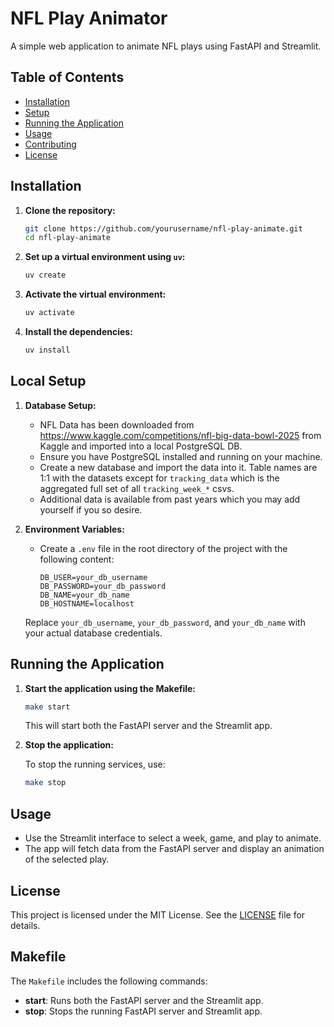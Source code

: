 # NFL Play Animator

A simple web application to animate NFL plays using FastAPI and Streamlit.

## Table of Contents

- [Installation](#installation)
- [Setup](#setup)
- [Running the Application](#running-the-application)
- [Usage](#usage)
- [Contributing](#contributing)
- [License](#license)

## Installation

1. **Clone the repository:**

   ```bash
   git clone https://github.com/yourusername/nfl-play-animate.git
   cd nfl-play-animate
   ```

2. **Set up a virtual environment using `uv`:**

   ```bash
   uv create
   ```

3. **Activate the virtual environment:**

   ```bash
   uv activate
   ```

4. **Install the dependencies:**

   ```bash
   uv install
   ```

## Local Setup

1. **Database Setup:**

   - NFL Data has been downloaded from https://www.kaggle.com/competitions/nfl-big-data-bowl-2025 from Kaggle and imported into a local PostgreSQL DB.
   - Ensure you have PostgreSQL installed and running on your machine.
   - Create a new database and import the data into it. Table names are 1:1 with the datasets except for `tracking_data` which is the aggregated full set of all `tracking_week_*` csvs.
   - Additional data is available from past years which you may add yourself if you so desire.

2. **Environment Variables:**

   - Create a `.env` file in the root directory of the project with the following content:

     ```plaintext
     DB_USER=your_db_username
     DB_PASSWORD=your_db_password
     DB_NAME=your_db_name
     DB_HOSTNAME=localhost
     ```

   Replace `your_db_username`, `your_db_password`, and `your_db_name` with your actual database credentials.

## Running the Application

1. **Start the application using the Makefile:**

   ```bash
   make start
   ```

   This will start both the FastAPI server and the Streamlit app.

2. **Stop the application:**

   To stop the running services, use:

   ```bash
   make stop
   ```

## Usage

- Use the Streamlit interface to select a week, game, and play to animate.
- The app will fetch data from the FastAPI server and display an animation of the selected play.

## License

This project is licensed under the MIT License. See the [LICENSE](LICENSE) file for details.

## Makefile

The `Makefile` includes the following commands:

- **start**: Runs both the FastAPI server and the Streamlit app.
- **stop**: Stops the running FastAPI server and Streamlit app.
